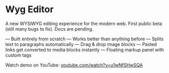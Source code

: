 # Wyg Editor

A new WYSIWYG editing experience for the modern web.
First public beta (still many bugs to fix). Docs are pending.

— Built entirely from scratch
— Works better than anything before
— Splits text to paragraphs automatically
— Drag & drop image blocks
— Pasted links get converted to media blocks instantly
— Floating markup panel with custom tags

Watch demo on YouTube: [youtube.com/watch?v=u1wNfSHwSQA](https://www.youtube.com/watch?v=u1wNfSHwSQA)
